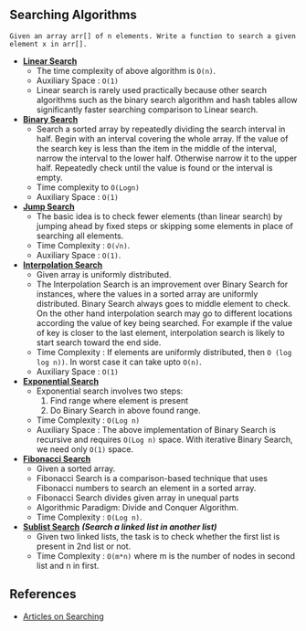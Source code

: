 ## Searching Algorithms

```
Given an array arr[] of n elements. Write a function to search a given element x in arr[].
```

- **[Linear Search](Linear%20Search)**
  - The time complexity of above algorithm is `O(n)`.
  - Auxiliary Space : `O(1)`
  - Linear search is rarely used practically because other search algorithms such as the binary search algorithm and hash tables allow significantly faster searching comparison to Linear search.
- **[Binary Search](Binary%20Search)**
  -  Search a sorted array by repeatedly dividing the search interval in half. Begin with an interval covering the whole array. If the value of the search key is less than the item in the middle of the interval, narrow the interval to the lower half. Otherwise narrow it to the upper half. Repeatedly check until the value is found or the interval is empty.
  - Time complexity to `O(Logn)`
  - Auxiliary Space : `O(1)`
- **[Jump Search](Jump%20Search)**
  - The basic idea is to check fewer elements (than linear search) by jumping ahead by fixed steps or skipping some elements in place of searching all elements.
  - Time Complexity : `O(√n)`.
  - Auxiliary Space : `O(1)`.
- **[Interpolation Search](Interpolation%20Search)**
  - Given array is uniformly distributed.
  - The Interpolation Search is an improvement over Binary Search for instances, where the values in a sorted array are uniformly distributed. Binary Search always goes to middle element to check. On the other hand interpolation search may go to different locations according the value of key being searched. For example if the value of key is closer to the last element, interpolation search is likely to start search toward the end side.
  - Time Complexity : If elements are uniformly distributed, then `O (log log n))`. In worst case it can take upto `O(n)`.
  - Auxiliary Space : `O(1)`
- **[Exponential Search](Exponential%20Search)**
  - Exponential search involves two steps:  
       1. Find range where element is present
       2. Do Binary Search in above found range.
  - Time Complexity : `O(Log n)`
  - Auxiliary Space : The above implementation of Binary Search is recursive and requires `O(Log n)` space. With iterative Binary Search, we need only `O(1)` space. 
- **[Fibonacci Search](Fibonacci%20Search)**
  - Given a sorted array.
  -  Fibonacci Search is a comparison-based technique that uses Fibonacci numbers to search an element in a sorted array.
  -  Fibonacci Search divides given array in unequal parts
  - Algorithmic Paradigm: Divide and Conquer Algorithm.
  - Time Complexity : `O(Log n)`.
- **[Sublist Search](Sublist%20Search)** ***(Search a linked list in another list)***
  - Given two linked lists, the task is to check whether the first list is present in 2nd list or not.
  - Time Complexity : `O(m*n)` where m is the number of nodes in second list and n in first.

## References

- [Articles on Searching](http://www.geeksforgeeks.org/searching-algorithms)
